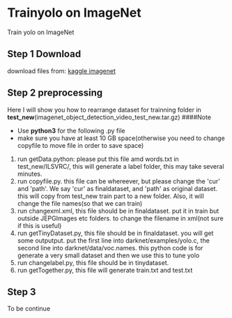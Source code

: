 # Trainyolo on ImageNet
Train yolo on ImageNet
## Step 1 Download
download files from: [kaggle imagenet](https://www.kaggle.com/c/imagenet-object-detection-from-video-challenge/data)

## Step 2 preprocessing

Here I will show you how to rearrange dataset for trainning folder in  **test_new**(imagenet_object_detection_video_test_new.tar.gz)
####Note
* Use **python3** for the following .py file
* make sure you have at least 10 GB space(otherwise you need to change copyfile to move file in order to save space)
1.  run getData.python: please put this file amd words.txt in test_new/ILSVRC/, this will generate a label folder, this may take several minutes.
2.  run copyfile.py. this file can be whereever, but please change the 'cur' and 'path'. We say 'cur' as finaldataset, and 'path' as original dataset. this will copy from test_new train part to a new folder. Also, it will change the file names(so that we can train)
3. run changexml.xml, this file should be in finaldataset. put it in train but outside JEPGImages etc folders. to change the filename in xml(not sure if this is useful)
4. run getTinyDataset.py, this file should be in finaldataset. you will get some outputput. put the first line into darknet/examples/yolo.c, the second line into darknet/data/voc.names. this python code is for generate a very small dataset and then we use this to tune yolo
5. run changelabel.py, this file should be in tinydataset. 
6. run getTogether.py, this file will generate train.txt and test.txt
## Step 3
To be continue
